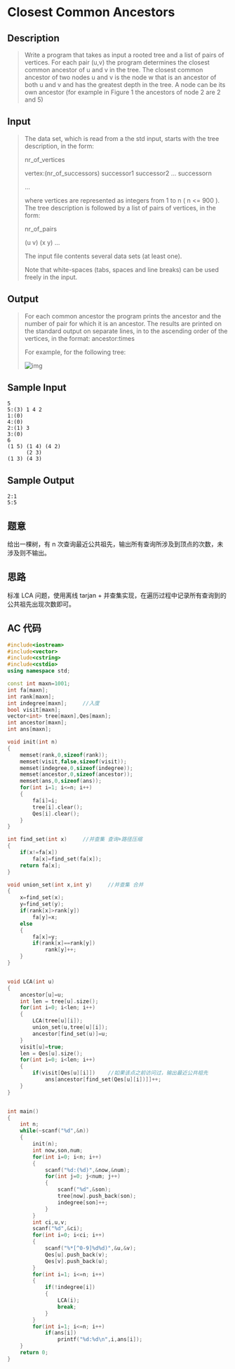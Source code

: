 # Closest Common Ancestors

## **Description**

> Write a program that takes as input a rooted tree and a list of pairs of vertices. For each pair (u,v) the program determines the closest common ancestor of u and v in the tree. The closest common ancestor of two nodes u and v is the node w that is an ancestor of both u and v and has the greatest depth in the tree. A node can be its own ancestor (for example in Figure 1 the ancestors of node 2 are 2 and 5)



## **Input**

> The data set, which is read from a the std input, starts with the tree description, in the form: 
>
> nr_of_vertices 
>
> vertex:(nr_of_successors) successor1 successor2 ... successorn 
>
> ...	
>
> where vertices are represented as integers from 1 to n ( n <= 900 ). The tree description is followed by a list of pairs of vertices, in the form: 
>
> nr_of_pairs 
>
> (u v)	(x y)	... 
>
> The input file contents several data sets (at least one). 
>
> Note that white-spaces (tabs, spaces and line breaks) can be used freely in the input.



## **Output**

> For each common ancestor the program prints the ancestor and the number of pair for which it is an ancestor. The results are printed on the standard output on separate lines, in to the ascending order of the vertices, in the format: ancestor:times 
>
> For example, for the following tree: 
>
> ![img](http://poj.org/images/1470_1.jpg)



## **Sample Input**

    5
    5:(3) 1 4 2
    1:(0)
    4:(0)
    2:(1) 3
    3:(0)
    6
    (1 5) (1 4) (4 2)
          (2 3)
    (1 3) (4 3)



## **Sample Output**

    2:1
    5:5


## **题意**

给出一棵树，有 n 次查询最近公共祖先，输出所有查询所涉及到顶点的次数，未涉及则不输出。



## **思路**

标准 LCA 问题，使用离线 tarjan + 并查集实现，在遍历过程中记录所有查询到的公共祖先出现次数即可。



## **AC 代码**

```cpp
#include<iostream>
#include<vector>
#include<cstring>
#include<cstdio>
using namespace std;

const int maxn=1001;
int fa[maxn];
int rank[maxn];
int indegree[maxn];     //入度
bool visit[maxn];
vector<int> tree[maxn],Qes[maxn];
int ancestor[maxn];
int ans[maxn];

void init(int n)
{
    memset(rank,0,sizeof(rank));
    memset(visit,false,sizeof(visit));
    memset(indegree,0,sizeof(indegree));
    memset(ancestor,0,sizeof(ancestor));
    memset(ans,0,sizeof(ans));
    for(int i=1; i<=n; i++)
    {
        fa[i]=i;
        tree[i].clear();
        Qes[i].clear();
    }
}

int find_set(int x)     //并查集 查询+路径压缩
{
    if(x!=fa[x])
        fa[x]=find_set(fa[x]);
    return fa[x];
}

void union_set(int x,int y)     //并查集 合并
{
    x=find_set(x);
    y=find_set(y);
    if(rank[x]>rank[y])
        fa[y]=x;
    else
    {
        fa[x]=y;
        if(rank[x]==rank[y])
            rank[y]++;
    }
}


void LCA(int u)
{
    ancestor[u]=u;
    int len = tree[u].size();
    for(int i=0; i<len; i++)
    {
        LCA(tree[u][i]);
        union_set(u,tree[u][i]);
        ancestor[find_set(u)]=u;
    }
    visit[u]=true;
    len = Qes[u].size();
    for(int i=0; i<len; i++)
    {
        if(visit[Qes[u][i]])    //如果该点之前访问过，输出最近公共祖先
            ans[ancestor[find_set(Qes[u][i])]]++;
    }
}


int main()
{
    int n;
    while(~scanf("%d",&n))
    {
        init(n);
        int now,son,num;
        for(int i=0; i<n; i++)
        {
            scanf("%d:(%d)",&now,&num);
            for(int j=0; j<num; j++)
            {
                scanf("%d",&son);
                tree[now].push_back(son);
                indegree[son]++;
            }
        }
        int ci,u,v;
        scanf("%d",&ci);
        for(int i=0; i<ci; i++)
        {
            scanf("%*[^0-9]%d%d)",&u,&v);
            Qes[u].push_back(v);
            Qes[v].push_back(u);
        }
        for(int i=1; i<=n; i++)
        {
            if(!indegree[i])
            {
                LCA(i);
                break;
            }
        }
        for(int i=1; i<=n; i++)
            if(ans[i])
                printf("%d:%d\n",i,ans[i]);
    }
    return 0;
}
```

